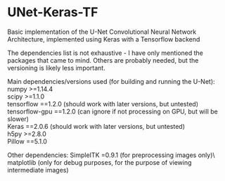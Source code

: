 # UNet-Keras-TF
Basic implementation of the U-Net Convolutional Neural Network Architecture, implemented using Keras with a Tensorflow backend

The dependencies list is not exhaustive - I have only mentioned the packages that came to mind. Others are probably needed, but the versioning is likely less important.

Main dependencies/versions used (for building and running the U-Net):\
numpy >=1.14.4\
scipy >=1.1.0\
tensorflow ==1.2.0 (should work with later versions, but untested)\
tensorflow-gpu ==1.2.0 (can ignore if not processing on GPU, but will be slower)\
Keras ==2.0.6 (should work with later versions, but untested)\
h5py >=2.8.0\
Pillow ==5.1.0


Other dependencies:
SimpleITK =0.9.1 (for preprocessing images only)\ 
matplotlib (only for debug purposes, for the purpose of viewing intermediate images)
